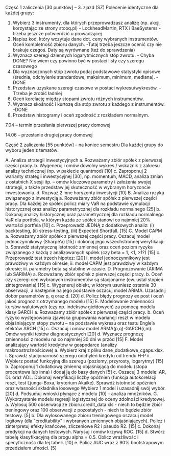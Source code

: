 Część 1 zaliczenia [30 punktów] – 3. zjazd (SZ)
Polecenie identyczne dla każdej grupy:
1.	Wybierz 3 instrumenty, dla których przeprowadzasz analizę (np. akcji, korzystając ze strony stooq.pl)  - LockheadMartin, RTX i BaeSystems - trzeba jeszcze potwierdzić u prowadzącej
2.	Napisz kod, który wczytuje dane dot. ceny wybranych instrumentów. Oceń kompletność zbioru danych. -Tutaj trzeba jeszcze ocenić czy nie brakuje czegoś. Daty są wyrównane (też do sprawdzenia)
3.	Wyznacz szeregi dziennych logarytmicznych stóp zwrotu. - Chyba DONE? Nie wiem czy powinno być w postaci listy czy szeregu czasowego
4.	Dla wyznaczonych stóp zwrotu podaj podstawowe statystyki opisowe (średnia, odchylenie standardowe, maksimum, minimum, mediana). -DONE
5.	Przedstaw uzyskane szeregi czasowe w postaci wykresu/wykresów. - Trzeba je zrobić ładniej
6.	Oceń korelację między stopami zwrotu różnych instrumentów. 
7.	Wyznacz skośność i kurtozę dla stóp zwrotu z każdego z instrumentów. -DONE
8.	Przedstaw histogramy i oceń zgodność z rozkładem normalnym. 

7.04 – termin przesłania pierwszej pracy domowej



14.06 – przesłanie drugiej pracy domowej

Część 2 zaliczenia [55 punktów] – na koniec semestru
Dla każdej grupy do wyboru jeden z tematów:

A.	Analiza strategii inwestycyjnych 
a.	Rozważamy zbiór spółek z pierwszej części pracy.
b.	Wygeneruj i omów dowolny wykres / wskaźnik z zakresu analizy technicznej (np. w pakiecie quantmod) [10]
c.	Zaproponuj 2 warianty strategii inwestycyjnej [30], np. momentum, MACD, analiza zmian z ostatnich X sesji itp. – omów kluczowe parametry i założenia swojej strategii, a także przedstaw jej skuteczność w wybranym horyzoncie inwestowania. 
d.	Rozważ 2 inne horyzonty inwestycji [10]
B.	Analiza ryzyka związanego z inwestycją 
a.	Rozważamy zbiór spółek z pierwszej części pracy. Dla każdej ze spółek policz miary VaR na podstawie symulacji historycznej oraz analizy parametrycznej dla rozkładu normalnego [25] 
b.	Dokonaj analizy historycznej oraz parametrycznej dla rozkładu normalnego VaR dla portfela, w którym każda ze spółek stanowi co najmniej 20% wartości portfela [10] 
c.	Przeprowadź JEDNĄ z dodatkowych analiz: (i) backtesting, (ii) stress-testing, (iii) Expected Shortfall. [15]
C.	Model CAPM 
a.	Rozważamy zbiór spółek z pierwszej części pracy. Oszacuj model jednoczynnikowy (Sharpe’a) [15] i dokonaj jego wszechstronnej weryfikacji: 
b.	Sprawdź statystyczną istotność zmiennej oraz oceń poziom ryzyka związanego z każdą z analizowanych spółek (czy beta = 1, <1, >1?) [15] 
c.	Przeprowadź test trzech hipotez: [20]
i.	model jednoczynnikowy jest prawdziwy w każdym okresie; 
ii.	model CAPM jest prawdziwy w każdym okresie; 
iii.	parametry beta są stabilne w czasie. 
D.	Prognozowanie (ARIMA lub SARIMA) 
a.	Rozważamy zbiór spółek z pierwszej części pracy.
b.	Oceń czy szeregi cen wybranych instrumentów są stacjonarne (ew. ustal stopień zintegrowania) [15] 
c.	Wygeneruj obiekt, w którym usuniesz ostatnie 30 obserwacji, a następnie na jego podstawie oszacuj model ARIMA. Uzasadnij dobór parametrów p, q oraz d. [20] 
d.	Policz błędy prognozy ex post i oceń jakoś prognoz z otrzymanego modelu [15]
E.	Modelowanie zmienności kursów walutowych (czy np. indeksów giełdowych) za pomocą modelu klasy GARCH
a.	Rozważamy zbiór spółek z pierwszej części pracy. 
b.	Oceń ryzyko występowania zjawiska grupowania wariancji reszt w modelu objaśniającym stopy zwrotu – na podstawie wykresu oraz testu Engle’a efektów ARCH [15]
c.	Oszacuj i omów model ARMA(p,q)-GARCH(r,m). Omów wyniki testów diagnostycznych [20]
d.	Wyznacz prognozę zmienności z modelu na co najmniej 30 dni w przód [15]
F.	Model analizujący wartość kredytów w gospodarce (analizy makroostrożnościowe) 
a.	Wybierz kraj z pliku dane_dodatkowe_cgaps.xlsx. 
i.	Sprawdź stacjonarność szeregu odchyleń kredytu od trendu H-P
ii.	Wybierz postać funkcyjną dla szeregu (poziomy, przyrosty, logarytmy) [15] 
b.	Zaproponuj 1 dodatkową zmienną objaśniającą do modelu (stopa procentowa lub inna) i dodaj ją do bazy danych [5] 
c.	Oszacuj 3 modele: AR, DL oraz ADL. Dokonaj weryfikacji liczby opóźnień (funkcja autokorelacji reszt, test Ljunga-Boxa, kryterium Akaike). Sprawdź istotność opóźnień oraz własności składnika losowego Wybierz 1 model i uzasadnij swój wybór. [20]
d.	Podsumuj wnioski płynące z modelu [10] – analiza mnożników. 
G.	Wykorzystanie modelu regresji logistycznej do oceny zdolności kredytowej. 
a.	Wylosuj 500 obserwacji ze zbioru credit_data.xls - niech to będzie zbiór treningowy oraz 100 obserwacji z pozostałych - niech to będzie zbiór testowy. [5]
b.	Dla wylosowanego zbioru treningowego oszacuj model logitowy (dla "creditability" i wybranych zmiennych objaśniających). Policz i zinterpretuj efekty krańcowe, zliczeniowe R2 i pseudo R2. [15]
c.	Dokonaj predykcji na danych testowych. Narysuj i omów krzywą ROC. [15]
d.	Stwórz tabelę klasyfikacyjną dla progu alpha = 0.5. Oblicz wrażliwość i specyficzność dla tej tabeli. [10]
e.	Policz AUC wraz z 90% bootstrapowym przedziałem ufności. [5]
